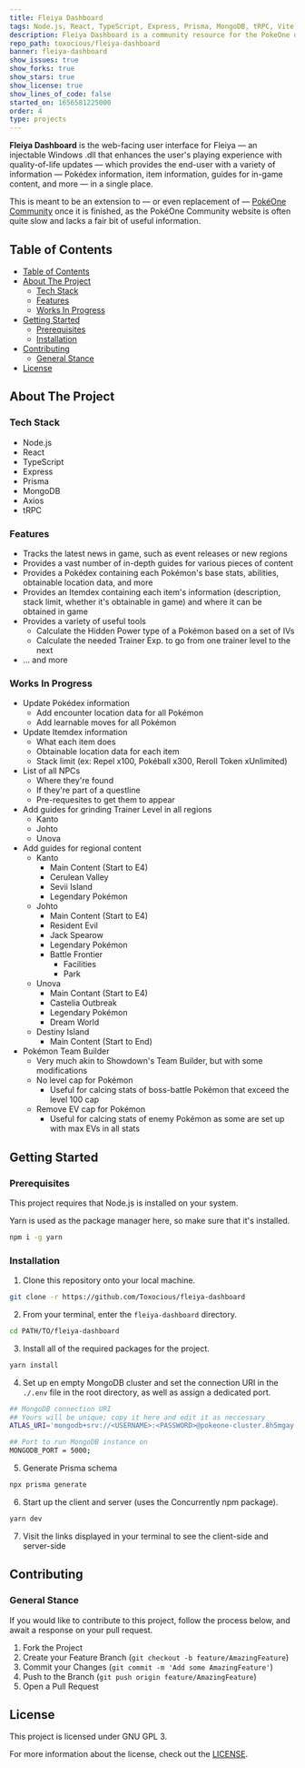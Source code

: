 ```yaml
---
title: Fleiya Dashboard
tags: Node.js, React, TypeScript, Express, Prisma, MongoDB, tRPC, Vite
description: Fleiya Dashboard is a community resource for the PokeOne online game, meant to provide an all-in-one resource for information.
repo_path: toxocious/fleiya-dashboard
banner: fleiya-dashboard
show_issues: true
show_forks: true
show_stars: true
show_license: true
show_lines_of_code: false
started_on: 1656581225000
order: 4
type: projects
---
```



**Fleiya Dashboard** is the web-facing user interface for Fleiya &mdash; an injectable Windows .dll that enhances the user's playing experience with quality-of-life updates &mdash; which provides the end-user with a variety of information &mdash; Pok&eacute;dex information, item information, guides for in-game content, and more &mdash; in a single place.

This is meant to be an extension to &mdash; or even replacement of &mdash; [Pok&eacute;One Community](https://pokeonecommunity.com/) once it is finished, as the Pok&eacute;One Community website is often quite slow and lacks a fair bit of useful information.



## Table of Contents
- [Table of Contents](#table-of-contents)
- [About The Project](#about-the-project)
  - [Tech Stack](#tech-stack)
  - [Features](#features)
  - [Works In Progress](#works-in-progress)
- [Getting Started](#getting-started)
  - [Prerequisites](#prerequisites)
  - [Installation](#installation)
- [Contributing](#contributing)
  - [General Stance](#general-stance)
- [License](#license)



## About The Project
### Tech Stack
- Node.js
- React
- TypeScript
- Express
- Prisma
- MongoDB
- Axios
- tRPC


### Features
- Tracks the latest news in game, such as event releases or new regions
- Provides a vast number of in-depth guides for various pieces of content
- Provides a Pok&eacute;dex containing each Pok&eacute;mon's base stats, abilities, obtainable location data, and more
- Provides an Itemdex containing each item's information (description, stack limit, whether it's obtainable in game) and where it can be obtained in game
- Provides a variety of useful tools
  - Calculate the Hidden Power type of a Pok&eacute;mon based on a set of IVs
  - Calculate the needed Trainer Exp. to go from one trainer level to the next
- ... and more

### Works In Progress
- Update Pok&eacute;dex information
  - Add encounter location data for all Pok&eacute;mon
  - Add learnable moves for all Pok&eacute;mon
- Update Itemdex information
  - What each item does
  - Obtainable location data for each item
  - Stack limit (ex: Repel x100, Pok&eacute;ball x300, Reroll Token xUnlimited)
- List of all NPCs
  - Where they're found
  - If they're part of a questline
  - Pre-requesites to get them to appear
- Add guides for grinding Trainer Level in all regions
  - Kanto
  - Johto
  - Unova
- Add guides for regional content
  - Kanto
    - Main Content (Start to E4)
    - Cerulean Valley
    - Sevii Island
    - Legendary Pok&eacute;mon
  - Johto
    - Main Content (Start to E4)
    - Resident Evil
    - Jack Spearow
    - Legendary Pok&eacute;mon
    - Battle Frontier
      - Facilities
      - Park
  - Unova
    - Main Contant (Start to E4)
    - Castelia Outbreak
    - Legendary Pok&eacute;mon
    - Dream World
  - Destiny Island
    - Main Content (Start to End)
- Pok&eacute;mon Team Builder
  - Very much akin to Showdown's Team Builder, but with some modifications
  - No level cap for Pok&eacute;mon
    - Useful for calcing stats of boss-battle Pok&eacute;mon that exceed the level 100 cap
  - Remove EV cap for Pok&eacute;mon
    - Useful for calcing stats of enemy Pok&eacute;mon as some are set up with max EVs in all stats


## Getting Started
### Prerequisites
This project requires that Node.js is installed on your system.

Yarn is used as the package manager here, so make sure that it's installed.
```bash
npm i -g yarn
```

### Installation
1. Clone this repository onto your local machine.

```sh
git clone -r https://github.com/Toxocious/fleiya-dashboard
```

2. From your terminal, enter the ``fleiya-dashboard`` directory.
```sh
cd PATH/TO/fleiya-dashboard
```

3. Install all of the required packages for the project.
```sh
yarn install
```

4. Set up en empty MongoDB cluster and set the connection URI in the `./.env` file in the root directory, as well as assign a dedicated port.
```sh
## MongoDB connection URI
## Yours will be unique; copy it here and edit it as neccessary
ATLAS_URI='mongodb+srv://<USERNAME>:<PASSWORD>@pokeone-cluster.8h5mgay.mongodb.net/pokeone?retryWrites=true&w=majority';

## Port to run MongoDB instance on
MONGODB_PORT = 5000;
```

5. Generate Prisma schema
```sh
npx prisma generate
```

6. Start up the client and server (uses the Concurrently npm package).
```sh
yarn dev
```

7. Visit the links displayed in your terminal to see the client-side and server-side



## Contributing
### General Stance
If you would like to contribute to this project, follow the process below, and await a response on your pull request.

1. Fork the Project
2. Create your Feature Branch (``git checkout -b feature/AmazingFeature``)
3. Commit your Changes (``git commit -m 'Add some AmazingFeature'``)
4. Push to the Branch (``git push origin feature/AmazingFeature``)
5. Open a Pull Request



## License
This project is licensed under GNU GPL 3.

For more information about the license, check out the [LICENSE](LICENSE).
